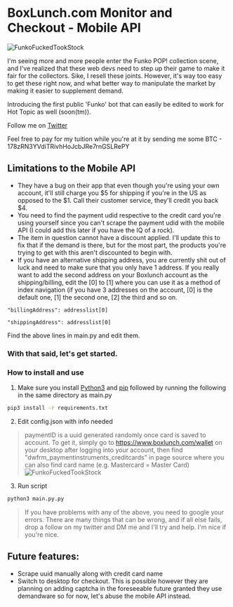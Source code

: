 # BoxLunch.com Monitor and Checkout - Mobile API
![FunkoFuckedTookStock](https://i.imgur.com/cZHg4w1.png)

I'm seeing more and more people enter the Funko POP! collection scene, and I've realized that these web devs need to step up their game to make it fair for the collectors. Sike, I resell these joints. However, it's way too easy to get these right now, and what better way to manipulate the market by making it easier to supplement demand.

Introducing the first public 'Funko' bot that can easily be edited to work for Hot Topic as well (soon(tm)).

Follow me on [Twitter](https://twitter.com/taquitoslayer)

Feel free to pay for my tuition while you're at it by sending me some BTC - 178zRN3YVdiTRivhHoJcbJRe7rnGSLRePY

## Limitations to the Mobile API
* They have a bug on their app that even though you're using your own account, it'll still charge you $5 for shipping if you're in the US as opposed to the $1. Call their customer service, they'll credit you back $4.
* You need to find the payment udid respective to the credit card you're using yourself since you can't scrape the payment udid with the mobile API (I could add this later if you have the IQ of a rock).
* The item in question cannot have a discount applied. I'll update this to fix that if the demand is there, but for the most part, the products you're trying to get with this aren't discounted to begin with.
* If you have an alternative shipping address, you are currently shit out of luck and need to make sure that you only have 1 address. If you really want to add the second address on your Boxlunch account as the shipping/billing, edit the [0] to [1] where you can use it as a method of index navigation (if you have 3 addresses on the account, [0] is the default one, [1] the second one, [2] the third and so on.
```
"billingAddress": addresslist[0]
```
```
"shippingAddress": addresslist[0]
```
Find the above lines in main.py and edit them.

### With that said, let's get started.
### How to install and use
1. Make sure you install [Python3](https://www.python.org/getit/) and [pip](https://pip.pypa.io/en/stable/installing/) followed by running the following in the same directory as main.py
```bash
pip3 install -r requirements.txt
```
2. Edit config.json with info needed
> paymentID is a uuid generated randomly once card is saved to account. To get it, simply go to https://www.boxlunch.com/wallet on your desktop after logging into your account, then find "dwfrm_paymentinstruments_creditcards" in page source where you can also find card name (e.g. Mastercard = Master Card)
![FunkoFuckedTookStock](https://i.imgur.com/3eaH660.png)
3. Run script
```bash
python3 main.py.py
```
> If you have problems with any of the above, you need to google your errors. There are many things that can be wrong, and if all else fails, drop a follow on my twitter and DM me and I'll try and help. I'm nice if you're nice.

## Future features:
* Scrape uuid manually along with credit card name
* Switch to desktop for checkout. This is possible however they are planning on adding captcha in the foreseeable future granted they use demandware so for now, let's abuse the mobile API instead.
